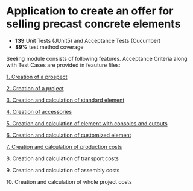 <h1>Application to create an offer for selling precast concrete elements</h1>

<ul>
<li><b>139</b> Unit Tests (JUnit5) and Acceptance Tests (Cucumber)</li>
<li><b>89%</b> test method coverage</li>
</ul>

<p>Seeling module consists of following features. Acceptance Criteria along with Test Cases are provided in feauture files:</p>
<p><a href = "src\test\resources\cucumberTests\prospect_creation.feature">1. Creation of a prospect</a></p>
<p><a href = "src\test\resources\cucumberTests\project_creation.feature">2. Creation of a project</a></p>
<p><a href = "src\test\resources\cucumberTests\standard_element_creation.feature">3. Creation and calculation of standard element</a></p>
<p><a href = "src\test\resources\cucumberTests\standard_element_creation.feature">4. Creation of accessories</a></p>
<p><a href = "src\test\resources\cucumberTests\console_element_creation.feature">5. Creation and calculation of element with consoles and cutouts</a></p>
<p><a href = "src\test\resources\cucumberTests\customized_element_creator.feature">6. Creation and calculation of customized element</a></p>
<p><a href = "src\test\resources\cucumberTests\production_cost.feature">7. Creation and calculation of production costs</a></p>
<p>8. Creation and calculation of transport costs</p>
<p>9. Creation and calculation of assembly costs</p>
<p>10. Creation and calculation of whole project costs</p>
